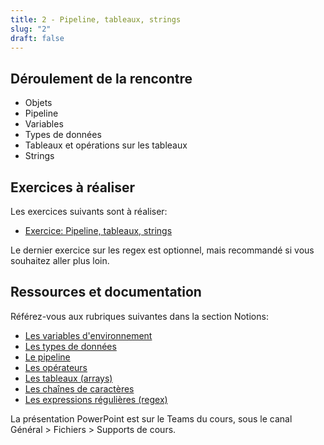 ```yaml
---
title: 2 - Pipeline, tableaux, strings
slug: "2"
draft: false
---
```


## Déroulement de la rencontre

- Objets
- Pipeline
- Variables
- Types de données
- Tableaux et opérations sur les tableaux
- Strings

## Exercices à réaliser

Les exercices suivants sont à réaliser:
- [Exercice: Pipeline, tableaux, strings](/exercices/pipeline)

Le dernier exercice sur les regex est optionnel, mais recommandé si vous souhaitez aller plus loin.


## Ressources et documentation

Référez-vous aux rubriques suivantes dans la section Notions:
- [Les variables d'environnement](/notions/powershell/variables#variables-denvironnement)
- [Les types de données](/notions/powershell/variables#types-de-donn%C3%A9es)
- [Le pipeline](/notions/powershell/pipeline)
- [Les opérateurs](/notions/powershell/operateurs)
- [Les tableaux (arrays)](/notions/powershell/tableaux)
- [Les chaînes de caractères](/notions/powershell/strings)
- [Les expressions régulières (regex)](/notions/powershell/strings#expressions-r%C3%A9guli%C3%A8res-regex)


La présentation PowerPoint est sur le Teams du cours, sous le canal Général > Fichiers > Supports de cours.
